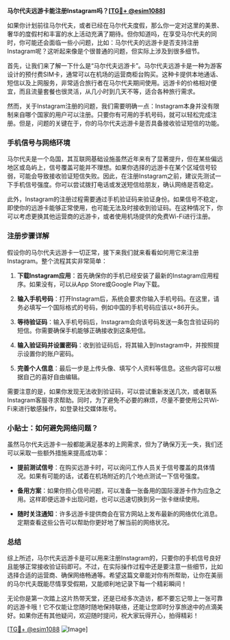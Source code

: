 **马尔代夫远游卡能注册Instagram吗？[[TG💪+ @esim1088](https://t.me/s/esim1088)]**

如果你计划前往马尔代夫，或者已经在马尔代夫度假，那么你一定对这里的美景、奢华的度假村和丰富的水上活动充满了期待。但你知道吗，在享受马尔代夫的同时，你可能还会面临一些小问题，比如：马尔代夫的远游卡是否支持注册Instagram呢？这听起来像是个很普通的问题，但实际上涉及到很多细节。

首先，让我们来了解一下什么是“马尔代夫远游卡”。马尔代夫远游卡是一种为游客设计的预付费SIM卡，通常可以在机场的运营商柜台购买。这种卡提供本地通话、短信以及上网服务，非常适合旅行者在马尔代夫期间使用。远游卡的价格相对便宜，而且流量套餐也很灵活，从几小时到几天不等，适合各种旅行需求。

然而，关于Instagram注册的问题，我们需要明确一点：Instagram本身并没有限制来自哪个国家的用户可以注册。只要你有可用的手机号码，就可以轻松完成注册。但是，问题的关键在于，你的马尔代夫远游卡是否具备接收验证短信的功能。

### 手机信号与网络环境

马尔代夫是一个岛国，其互联网基础设施虽然近年来有了显著提升，但在某些偏远地区或岛屿上，信号覆盖可能并不理想。如果你选择的远游卡在某个区域信号较弱，可能会导致接收验证短信失败。因此，在注册Instagram之前，建议先测试一下手机信号强度。你可以尝试拨打电话或发送短信给朋友，确认网络是否稳定。

此外，Instagram的注册过程需要通过手机验证码来验证身份。如果信号不稳定，即使你的远游卡能够正常使用，也可能无法及时接收到验证码。在这种情况下，你可以考虑更换其他运营商的远游卡，或者使用机场提供的免费Wi-Fi进行注册。

### 注册步骤详解

假设你的马尔代夫远游卡一切正常，接下来我们就来看看如何用它来注册Instagram。整个流程其实非常简单：

1. **下载Instagram应用**：首先确保你的手机已经安装了最新的Instagram应用程序。如果没有，可以从App Store或Google Play下载。
   
2. **输入手机号码**：打开Instagram后，系统会要求你输入手机号码。在这里，请务必填写一个国际格式的号码，例如中国的手机号码应该以+86开头。

3. **等待验证码**：输入手机号码后，Instagram会向该号码发送一条包含验证码的短信。你需要确保手机能够正确接收到这条短信。

4. **输入验证码并设置密码**：收到验证码后，将其输入到Instagram中，并按照提示设置你的账户密码。

5. **完善个人信息**：最后一步是上传头像、填写个人资料等信息。这些内容可以根据自己的喜好自由编辑。

需要注意的是，如果你发现无法收到验证码，可以尝试重新发送几次，或者联系Instagram客服寻求帮助。同时，为了避免不必要的麻烦，尽量不要使用公共Wi-Fi来进行敏感操作，如登录社交媒体账号。

### 小贴士：如何避免网络问题？

虽然马尔代夫远游卡一般都能满足基本的上网需求，但为了确保万无一失，我们还可以采取一些额外措施来提高成功率：

- **提前测试信号**：在购买远游卡时，可以询问工作人员关于信号覆盖的具体情况。如果有可能的话，试着在机场附近的几个地点测试一下信号强度。
  
- **备用方案**：如果你担心信号问题，可以准备一张备用的国际漫游卡作为应急之用。这样即便远游卡出现问题，也可以迅速切换到另一张卡继续使用。

- **随时关注通知**：许多远游卡提供商会在官方网站上发布最新的网络优化消息。定期查看这些公告可以帮助你更好地了解当前的网络状况。

### 总结

综上所述，马尔代夫远游卡是可以用来注册Instagram的，只要你的手机信号良好且能够正常接收验证码即可。不过，在实际操作过程中还是要注意一些细节，比如选择合适的运营商、确保网络畅通等。希望这篇文章能对你有所帮助，让你在美丽的马尔代夫既能尽情享受假期，又能顺利地记录下每一个精彩瞬间！

无论你是第一次踏上这片热带天堂，还是已经多次造访，都不要忘记带上一张可靠的远游卡哦！它不仅能让您随时随地保持联络，还能让您即时分享旅途中的点滴美好。如果你还有其他疑问，欢迎随时提问，祝大家玩得开心，拍得精彩！

[[TG💪+ @esim1088](https://t.me/s/esim1088) ![Image](https://i.postimg.cc/4NQfJmqS/Snipaste-2025-05-13-00-14-12.png)]